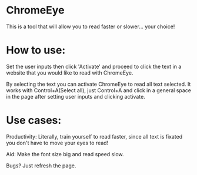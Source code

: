 # ChromeEye

This is a tool that will allow you to read faster or slower... your choice! 

# How to use: 
Set the user inputs then click 'Activate' and proceed to click the text in a website that you would like to read with ChromeEye.

By selecting the text you can activate ChromeEye to read all text selected. It works with Control+A(Select all), just Control+A and click in a general space in the page after setting user inputs and clicking activate.

# Use cases:

Productivity:
Literally, train yourself to read faster, since all text is fixated you don't have to move your eyes to read!

Aid:
Make the font size big and read speed slow.

Bugs?
Just refresh the page.

